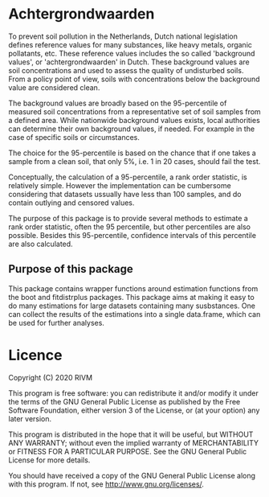 # Achtergrondwaarden

To prevent soil pollution in the Netherlands, Dutch national legislation defines 
reference values for many substances, like heavy metals,
organic pollatants, etc. These reference values includes
the so called 'background values', or 'achtergrondwaarden' in Dutch. These
background values are soil concentrations and used to assess the quality
of undisturbed soils. From a policy point of view, soils with concentrations
below the background value are considered clean.

The background values are broadly based on the 95-percentile of measured
soil concentrations from a representative set of soil samples from a
defined area. While nationwide background values exists, local
authorities can determine their own background values, if needed. For
example in the case of specific soils or circumstances.

The choice for the 95-percentile is based on the chance that if one
takes a sample from a clean soil, that only 5%, i.e. 1 in 20 cases,
should fail the test.

Conceptually, the calculation of a 95-percentile, a rank order statistic,
is relatively simple. However the implementation can be cumbersome
considering that datasets ussually have less than 100 samples, 
and do contain outlying and censored values.

The purpose of this package is to provide several methods to estimate
a rank order statistic, often the 95 percentile, but other percentiles
are also possible. Besides this 95-percentile, confidence intervals of
this percentile are also calculated.

## Purpose of this package

This package contains wrapper functions around estimation functions
from the boot and fitdistrplus packages. This package aims at making
it easy to do many estimations for large datasets containing many
susbstances. One can collect the results of the estimations into a
single data.frame, which can be used for further analyses.


# Licence

Copyright (C) 2020 RIVM

This program is free software: you can redistribute it and/or modify
it under the terms of the GNU General Public License as published
by the Free Software Foundation, either version 3 of the License,
or (at your option) any later version.

This program is distributed in the hope that it will be useful,
but WITHOUT ANY WARRANTY; without even the implied warranty of
MERCHANTABILITY or FITNESS FOR A PARTICULAR PURPOSE.  See the GNU
General Public License for more details.

You should have received a copy of the GNU General Public License
along with this program.  If not, see <http://www.gnu.org/licenses/>.

